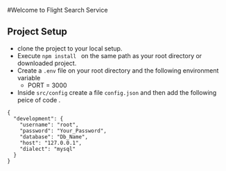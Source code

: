 #Welcome to Flight Search Service

## Project Setup
- clone the project to your local setup.
- Execute `npm install ` on the same path as your root directory or downloaded project.
- Create a `.env` file on your root directory and the following environment variable 
    - PORT = 3000
- Inside `src/config` create a file `config.json` and then add the following peice of code .

```
{
  "development": {
    "username": "root",
    "password": "Your_Password",
    "database": "Db_Name",
    "host": "127.0.0.1",
    "dialect": "mysql"
  }
}

```